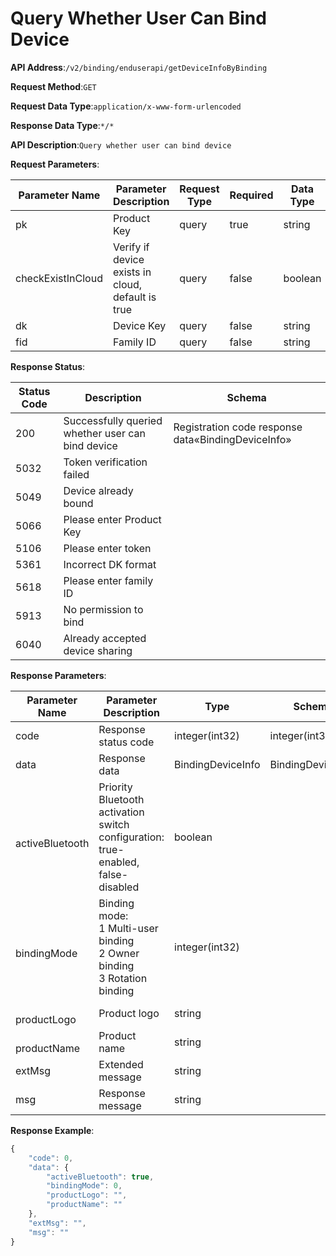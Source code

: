 # Query Whether User Can Bind Device


**API Address**:`/v2/binding/enduserapi/getDeviceInfoByBinding`


**Request Method**:`GET`


**Request Data Type**:`application/x-www-form-urlencoded`


**Response Data Type**:`*/*`


**API Description**:`Query whether user can bind device`


**Request Parameters**:


| Parameter Name    | Parameter Description                               | Request Type | Required | Data Type | Schema |
| ----------------- | --------------------------------------------------- | ------------ | -------- | --------- | ------ |
| pk                | Product Key                                          | query        | true     | string    |        |
| checkExistInCloud | Verify if device exists in cloud, default is true   | query        | false    | boolean   |        |
| dk                | Device Key                                           | query        | false    | string    |        |
| fid               | Family ID                                            | query        | false    | string    |        |


**Response Status**:


| Status Code | Description                                     | Schema                                    |
| ----------- | ----------------------------------------------- | ----------------------------------------- |
| 200         | Successfully queried whether user can bind device | Registration code response data«BindingDeviceInfo» |
| 5032        | Token verification failed                       |                                           |
| 5049        | Device already bound                            |                                           |
| 5066        | Please enter Product Key                        |                                           |
| 5106        | Please enter token                              |                                           |
| 5361        | Incorrect DK format                             |                                           |
| 5618        | Please enter family ID                          |                                           |
| 5913        | No permission to bind                           |                                           |
| 6040        | Already accepted device sharing                 |                                           |


**Response Parameters**:


| Parameter Name              | Parameter Description                                            | Type              | Schema            |
| --------------------------- | ---------------------------------------------------------------- | ----------------- | ----------------- |
| code                        | Response status code                                             | integer(int32)    | integer(int32)    |
| data                        | Response data                                                    | BindingDeviceInfo | BindingDeviceInfo |
| &emsp;&emsp;activeBluetooth | Priority Bluetooth activation switch configuration: true-enabled, false-disabled | boolean        |                   |
| &emsp;&emsp;bindingMode     | Binding mode:<br/>1 Multi-user binding<br/>2 Owner binding<br/>3 Rotation binding | integer(int32) |                   |
| &emsp;&emsp;productLogo     | Product logo                                                     | string            |                   |
| &emsp;&emsp;productName     | Product name                                                     | string            |                   |
| extMsg                      | Extended message                                                 | string            |                   |
| msg                         | Response message                                                 | string            |                   |


**Response Example**:
```javascript
{
	"code": 0,
	"data": {
		"activeBluetooth": true,
		"bindingMode": 0,
		"productLogo": "",
		"productName": ""
	},
	"extMsg": "",
	"msg": ""
}
```
